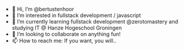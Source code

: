 - 👋 Hi, I’m @bertustenhoor
- 👀 I’m interested in fullstack development / javascript
- 🌱 I’m currently learning fullstack development @zerotomastery and studying IT @ Hanze Hogeschool Groningen
- 💞️ I’m looking to collaborate on anything fun!
- 📫 How to reach me: If you want, you will..

<!---
bertustenhoor/bertustenhoor is a ✨ special ✨ repository because its `README.md` (this file) appears on your GitHub profile.
You can click the Preview link to take a look at your changes.
--->
